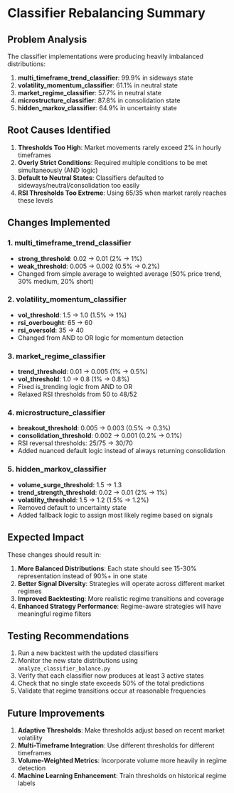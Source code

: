 # Classifier Rebalancing Summary

## Problem Analysis

The classifier implementations were producing heavily imbalanced distributions:

1. **multi_timeframe_trend_classifier**: 99.9% in sideways state
2. **volatility_momentum_classifier**: 61.1% in neutral state  
3. **market_regime_classifier**: 57.7% in neutral state
4. **microstructure_classifier**: 87.8% in consolidation state
5. **hidden_markov_classifier**: 64.9% in uncertainty state

## Root Causes Identified

1. **Thresholds Too High**: Market movements rarely exceed 2% in hourly timeframes
2. **Overly Strict Conditions**: Required multiple conditions to be met simultaneously (AND logic)
3. **Default to Neutral States**: Classifiers defaulted to sideways/neutral/consolidation too easily
4. **RSI Thresholds Too Extreme**: Using 65/35 when market rarely reaches these levels

## Changes Implemented

### 1. multi_timeframe_trend_classifier
- **strong_threshold**: 0.02 → 0.01 (2% → 1%)
- **weak_threshold**: 0.005 → 0.002 (0.5% → 0.2%)
- Changed from simple average to weighted average (50% price trend, 30% medium, 20% short)

### 2. volatility_momentum_classifier
- **vol_threshold**: 1.5 → 1.0 (1.5% → 1%)
- **rsi_overbought**: 65 → 60
- **rsi_oversold**: 35 → 40
- Changed from AND to OR logic for momentum detection

### 3. market_regime_classifier
- **trend_threshold**: 0.01 → 0.005 (1% → 0.5%)
- **vol_threshold**: 1.0 → 0.8 (1% → 0.8%)
- Fixed is_trending logic from AND to OR
- Relaxed RSI thresholds from 50 to 48/52

### 4. microstructure_classifier
- **breakout_threshold**: 0.005 → 0.003 (0.5% → 0.3%)
- **consolidation_threshold**: 0.002 → 0.001 (0.2% → 0.1%)
- RSI reversal thresholds: 25/75 → 30/70
- Added nuanced default logic instead of always returning consolidation

### 5. hidden_markov_classifier
- **volume_surge_threshold**: 1.5 → 1.3
- **trend_strength_threshold**: 0.02 → 0.01 (2% → 1%)
- **volatility_threshold**: 1.5 → 1.2 (1.5% → 1.2%)
- Removed default to uncertainty state
- Added fallback logic to assign most likely regime based on signals

## Expected Impact

These changes should result in:

1. **More Balanced Distributions**: Each state should see 15-30% representation instead of 90%+ in one state
2. **Better Signal Diversity**: Strategies will operate across different market regimes
3. **Improved Backtesting**: More realistic regime transitions and coverage
4. **Enhanced Strategy Performance**: Regime-aware strategies will have meaningful regime filters

## Testing Recommendations

1. Run a new backtest with the updated classifiers
2. Monitor the new state distributions using `analyze_classifier_balance.py`
3. Verify that each classifier now produces at least 3 active states
4. Check that no single state exceeds 50% of the total predictions
5. Validate that regime transitions occur at reasonable frequencies

## Future Improvements

1. **Adaptive Thresholds**: Make thresholds adjust based on recent market volatility
2. **Multi-Timeframe Integration**: Use different thresholds for different timeframes
3. **Volume-Weighted Metrics**: Incorporate volume more heavily in regime detection
4. **Machine Learning Enhancement**: Train thresholds on historical regime labels